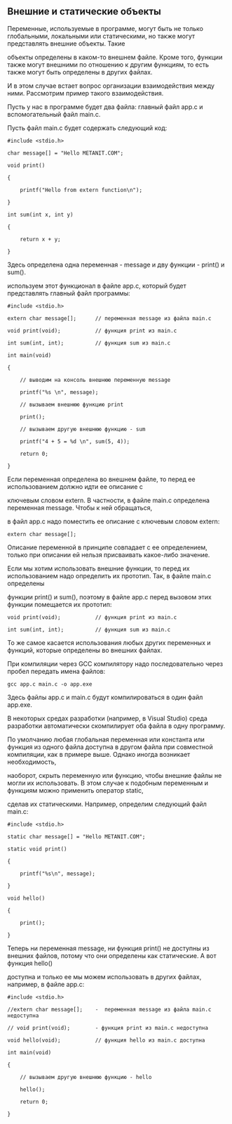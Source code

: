## Внешние и статические объекты

Переменные, используемые в программе, могут быть не только глобальными, локальными или статическими, но также могут представлять внешние объекты. Такие 

объекты определены в каком-то внешнем файле. Кроме того, функции также могут внешними по отношению к другим функциям, то есть также могут быть определены в других файлах. 

И в этом случае встает вопрос организации взаимодействия между ними. Рассмотрим пример такого взаимодействия.

Пусть у нас в программе будет два файла: главный файл app.c и вспомогательный файл main.c.

Пусть файл main.c будет содержать следующий код:

```
#include <stdio.h>

char message[] = "Hello METANIT.COM";

void print()

{

    printf("Hello from extern function\n");

}

int sum(int x, int y)

{

    return x + y;

}
```

Здесь определена одна переменная - message и дву функции - print() и sum().

используем этот функционал в файле app.c, который будет представлять главный файл программы:

```
#include <stdio.h>

extern char message[];		// переменная message из файла main.c

void print(void);			// функция print из main.c

int sum(int, int);			// функция sum из main.c

int main(void)

{

    // выводим на консоль внешнюю переменную message

    printf("%s \n", message);

    // вызываем внешнюю функцию print

    print();

    // вызываем другую внешнюю функцию - sum

    printf("4 + 5 = %d \n", sum(5, 4));

    return 0;

}
```

Если переменная определена во внешнем файле, то перед ее использованием должно идти ее описание с 

ключевым словом extern. В частности, в файле main.c определена переменная message. Чтобы к ней обращаться, 

в файл app.c надо поместить ее описание с ключевым словом extern:

```
extern char message[];
```

Описание переменной в принципе совпадает с ее определением, только при описании ей нельзя присваивать какое-либо значение.

Если мы хотим использовать внешние функции, то перед их использованием надо определить их прототип. Так, в файле main.c определены 

функции print() и sum(), поэтому в файле app.c перед вызовом этих функции помещается их прототип:

```
void print(void);			// функция print из main.c

int sum(int, int);			// функция sum из main.c
```

То же самое касается использования любых других переменных и функций, которые определены во внешних файлах.

При компиляции через GCC компилятору надо последовательно через пробел передать имена файлов:

```
gcc app.c main.c -o app.exe
```

Здесь файлы app.c и main.c будут компилироваться в один файл app.exe.

В некоторых средах разработки (например, в Visual Studio) среда разработки автоматически скомпилирует оба файла в одну программу.

По умолчанию любая глобальная переменная или константа или функция из одного файла доступна в другом файла при совместной компиляции, как в примере выше. Однако иногда возникает необходимость, 

наоборот, скрыть переменную или функцию, чтобы внешние файлы не могли их использовать. В этом случае к подобным переменным и функциям можно применить оператор static, 

сделав их статическими. Например, определим следующий файл main.c:

```
#include <stdio.h>

static char message[] = "Hello METANIT.COM";

static void print()

{

    printf("%s\n", message);

}

void hello()

{

    print();

}
```

Теперь ни переменная message, ни функция print() не доступны из внешних файлов, потому что они определены как статические. А вот функция hello() 

доступна и только ее мы можем использовать в других файлах, например, в файле app.c:

```
#include <stdio.h>

//extern char message[];	-  переменная message из файла main.c недоступна

// void print(void);		- функция print из main.c недоступна

void hello(void);			// функция hello из main.c доступна

int main(void)

{

    // вызываем другую внешнюю функцию - hello

    hello();

    return 0;

}

